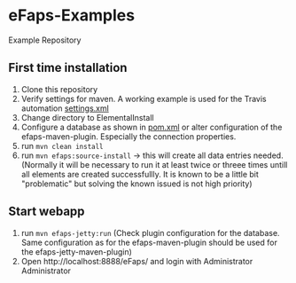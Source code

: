# eFaps-Examples
Example Repository

## First time installation

1.  Clone this repository
2.  Verify settings for maven. A working example is used for the Travis automation [settings.xml](https://raw.githubusercontent.com/eFaps/Utils/master/settings/settings.xml)
3.  Change directory to ElementalInstall 
3.  Configure a database as shown in [pom.xml](https://github.com/eFaps/eFaps-Examples/blob/master/ElementalInstall/pom.xml) or alter configuration of the efaps-maven-plugin. Especially the connection properties.
4.  run `mvn clean install`  
5.  run `mvn efaps:source-install`  -> this will create all data entries needed. (Normally it will be necessary to run it at least twice or threee times untill all elements are created successfullly. It is known to be a little bit "problematic" but solving the known issued is not high priority)


## Start webapp

1.  run `mvn efaps-jetty:run`  (Check plugin configuration for the database. Same configuration as for the efaps-maven-plugin should be used for the efaps-jetty-maven-plugin)
2.  Open http://localhost:8888/eFaps/ and login with Administrator Administrator
